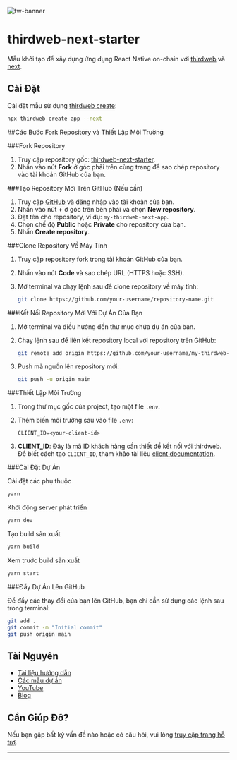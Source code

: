
![tw-banner](https://github.com/thirdweb-example/next-starter/assets/57885104/20c8ce3b-4e55-4f10-ae03-2fe4743a5ee8)

# thirdweb-next-starter

Mẫu khởi tạo để xây dựng ứng dụng React Native on-chain với [thirdweb](https://thirdweb.com/) và [next](https://nextjs.org/).

## Cài Đặt

Cài đặt mẫu sử dụng [thirdweb create](https://portal.thirdweb.com/cli/create):

```bash
npx thirdweb create app --next
```

##Các Bước Fork Repository và Thiết Lập Môi Trường

###Fork Repository

1. Truy cập repository gốc: [thirdweb-next-starter](https://github.com/thirdweb-example/next-starter).
2. Nhấn vào nút **Fork** ở góc phải trên cùng trang để sao chép repository vào tài khoản GitHub của bạn.

###Tạo Repository Mới Trên GitHub (Nếu cần)

1. Truy cập [GitHub](https://github.com/) và đăng nhập vào tài khoản của bạn.
2. Nhấn vào nút **+** ở góc trên bên phải và chọn **New repository**.
3. Đặt tên cho repository, ví dụ: `my-thirdweb-next-app`.
4. Chọn chế độ **Public** hoặc **Private** cho repository của bạn.
5. Nhấn **Create repository**.

###Clone Repository Về Máy Tính


1. Truy cập repository fork trong tài khoản GitHub của bạn.
2. Nhấn vào nút **Code** và sao chép URL (HTTPS hoặc SSH).
3. Mở terminal và chạy lệnh sau để clone repository về máy tính:

   ```bash
   git clone https://github.com/your-username/repository-name.git
   ```

###Kết Nối Repository Mới Với Dự Án Của Bạn

1. Mở terminal và điều hướng đến thư mục chứa dự án của bạn.
2. Chạy lệnh sau để liên kết repository local với repository trên GitHub:

   ```bash
   git remote add origin https://github.com/your-username/my-thirdweb-next-app.git
   ```

3. Push mã nguồn lên repository mới:

   ```bash
   git push -u origin main
   ```

###Thiết Lập Môi Trường

1. Trong thư mục gốc của project, tạo một file `.env`.
2. Thêm biến môi trường sau vào file `.env`:

   ```env
   CLIENT_ID=<your-client-id>
   ```

3. **CLIENT_ID**: Đây là mã ID khách hàng cần thiết để kết nối với thirdweb. Để biết cách tạo `CLIENT_ID`, tham khảo tài liệu [client documentation](https://portal.thirdweb.com/typescript/v5/client).

###Cài Đặt Dự Án

Cài đặt các phụ thuộc

```bash
yarn
```

Khởi động server phát triển

```bash
yarn dev
```

Tạo build sản xuất

```bash
yarn build
```

Xem trước build sản xuất

```bash
yarn start
```

###Đẩy Dự Án Lên GitHub

Để đẩy các thay đổi của bạn lên GitHub, bạn chỉ cần sử dụng các lệnh sau trong terminal:

```bash
git add .
git commit -m "Initial commit"
git push origin main
```

## Tài Nguyên

- [Tài liệu hướng dẫn](https://portal.thirdweb.com/typescript/v5)
- [Các mẫu dự án](https://thirdweb.com/templates)
- [YouTube](https://www.youtube.com/c/thirdweb)
- [Blog](https://blog.thirdweb.com)

## Cần Giúp Đỡ?

Nếu bạn gặp bất kỳ vấn đề nào hoặc có câu hỏi, vui lòng [truy cập trang hỗ trợ](https://thirdweb.com/support).

---



